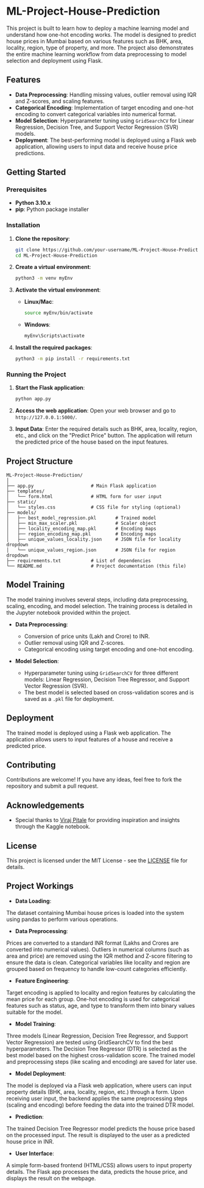 
# ML-Project-House-Prediction

This project is built to learn how to deploy a machine learning model and understand how one-hot encoding works. The model is designed to predict house prices in Mumbai based on various features such as BHK, area, locality, region, type of property, and more. The project also demonstrates the entire machine learning workflow from data preprocessing to model selection and deployment using Flask.

## Features

- **Data Preprocessing**: Handling missing values, outlier removal using IQR and Z-scores, and scaling features.
- **Categorical Encoding**: Implementation of target encoding and one-hot encoding to convert categorical variables into numerical format.
- **Model Selection**: Hyperparameter tuning using `GridSearchCV` for Linear Regression, Decision Tree, and Support Vector Regression (SVR) models.
- **Deployment**: The best-performing model is deployed using a Flask web application, allowing users to input data and receive house price predictions.

## Getting Started

### Prerequisites

- **Python 3.10.x**
- **pip**: Python package installer

### Installation

1. **Clone the repository**:
   ```bash
   git clone https://github.com/your-username/ML-Project-House-Prediction.git
   cd ML-Project-House-Prediction
   ```

2. **Create a virtual environment**:
   ```bash
   python3 -m venv myEnv
   ```

3. **Activate the virtual environment**:
   - **Linux/Mac**:
     ```bash
     source myEnv/bin/activate
     ```
   - **Windows**:
     ```bash
     myEnv\Scripts\activate
     ```

4. **Install the required packages**:
   ```bash
   python3 -m pip install -r requirements.txt
   ```

### Running the Project

1. **Start the Flask application**:
   ```bash
   python app.py
   ```

2. **Access the web application**:
   Open your web browser and go to `http://127.0.0.1:5000/`.

3. **Input Data**:
   Enter the required details such as BHK, area, locality, region, etc., and click on the "Predict Price" button. The application will return the predicted price of the house based on the input features.

## Project Structure

```plaintext
ML-Project-House-Prediction/
│
├── app.py                     # Main Flask application
├── templates/
│   └── form.html              # HTML form for user input
├── static/
│   └── styles.css             # CSS file for styling (optional)
├── models/
│   ├── best_model_regression.pkl       # Trained model
│   ├── min_max_scaler.pkl              # Scaler object
│   ├── locality_encoding_map.pkl       # Encoding maps
│   ├── region_encoding_map.pkl         # Encoding maps
│   ├── unique_values_locality.json     # JSON file for locality dropdown
│   └── unique_values_region.json       # JSON file for region dropdown
├── requirements.txt           # List of dependencies
└── README.md                  # Project documentation (this file)
```

## Model Training

The model training involves several steps, including data preprocessing, scaling, encoding, and model selection. The training process is detailed in the Jupyter notebook provided within the project.

- **Data Preprocessing**:
  - Conversion of price units (Lakh and Crore) to INR.
  - Outlier removal using IQR and Z-scores.
  - Categorical encoding using target encoding and one-hot encoding.

- **Model Selection**:
  - Hyperparameter tuning using `GridSearchCV` for three different models: Linear Regression, Decision Tree Regressor, and Support Vector Regression (SVR).
  - The best model is selected based on cross-validation scores and is saved as a `.pkl` file for deployment.

## Deployment

The trained model is deployed using a Flask web application. The application allows users to input features of a house and receive a predicted price.

## Contributing

Contributions are welcome! If you have any ideas, feel free to fork the repository and submit a pull request.

## Acknowledgements

- Special thanks to [Viraj Pitale](https://www.kaggle.com/code/virajpitale/mumbai-house-price-prediction/notebook) for providing inspiration and insights through the Kaggle notebook.

## License

This project is licensed under the MIT License - see the [LICENSE](LICENSE) file for details.

## Project Workings

- **Data Loading**:

The dataset containing Mumbai house prices is loaded into the system using pandas to perform various operations.
- **Data Preprocessing**:

Prices are converted to a standard INR format (Lakhs and Crores are converted into numerical values).
Outliers in numerical columns (such as area and price) are removed using the IQR method and Z-score filtering to ensure the data is clean.
Categorical variables like locality and region are grouped based on frequency to handle low-count categories efficiently.
- **Feature Engineering**:

Target encoding is applied to locality and region features by calculating the mean price for each group.
One-hot encoding is used for categorical features such as status, age, and type to transform them into binary values suitable for the model.
- **Model Training**:

Three models (Linear Regression, Decision Tree Regressor, and Support Vector Regression) are tested using GridSearchCV to find the best hyperparameters.
The Decision Tree Regressor (DTR) is selected as the best model based on the highest cross-validation score.
The trained model and preprocessing steps (like scaling and encoding) are saved for later use.
- **Model Deployment**:

The model is deployed via a Flask web application, where users can input property details (BHK, area, locality, region, etc.) through a form.
Upon receiving user input, the backend applies the same preprocessing steps (scaling and encoding) before feeding the data into the trained DTR model.
- **Prediction**:

The trained Decision Tree Regressor model predicts the house price based on the processed input.
The result is displayed to the user as a predicted house price in INR.
- **User Interface**:

A simple form-based frontend (HTML/CSS) allows users to input property details.
The Flask app processes the data, predicts the house price, and displays the result on the webpage.
